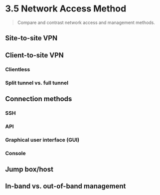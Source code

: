 # 3.5 Network Access Method

> Compare and contrast network access and management methods.

## Site-to-site VPN

## Client-to-site VPN

### Clientless

### Split tunnel vs. full tunnel

## Connection methods

### SSH

### API

### Graphical user interface (GUI)

### Console

## Jump box/host

## In-band vs. out-of-band management
